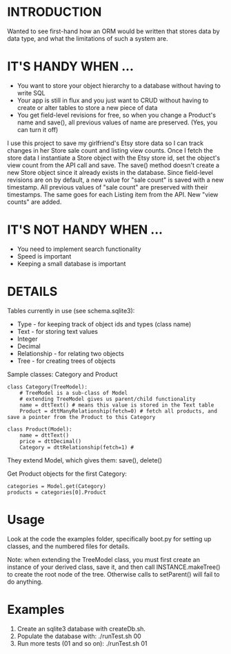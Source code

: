 INTRODUCTION
====

Wanted to see first-hand how an ORM would be written that stores data by data type, and what the limitations of such a system are.

IT'S HANDY WHEN ...
====

* You want to store your object hierarchy to a database without having to write SQL
* Your app is still in flux and you just want to CRUD without having to create or alter tables to store a new piece of data
* You get field-level revisions for free, so when you change a Product's name and save(), all previous values of name are preserved. (Yes, you can turn it off)

I use this project to save my girlfriend's Etsy store data so I can track changes in her Store sale count and listing view counts. Once I fetch the store data I instantiate a Store object with the Etsy store id, set the object's view count from the API call and save. The save() method doesn't create a new Store object since it already exists in the database. Since field-level revisions are on by default, a new value for "sale count" is saved with a new timestamp. All previous values of "sale count" are preserved with their timestamps. The same goes for each Listing item from the API. New "view counts" are added.

IT'S NOT HANDY WHEN ...
====

* You need to implement search functionality
* Speed is important
* Keeping a small database is important

DETAILS
====

Tables currently in use (see schema.sqlite3):

* Type - for keeping track of object ids and types (class name)
* Text - for storing text values
* Integer
* Decimal
* Relationship - for relating two objects
* Tree - for creating trees of objects

Sample classes: Category and Product

	class Category(TreeModel):
		# TreeModel is a sub-class of Model
		# extending TreeModel gives us parent/child functionality
		name = dttText() # means this value is stored in the Text table
		Product = dttManyRelationship(fetch=0) # fetch all products, and save a pointer from the Product to this Category

	class Product(Model):
		name = dttText()
		price = dttDecimal()
		Category = dttRelationship(fetch=1) # 

They extend Model, which gives them: save(), delete()

Get Product objects for the first Category:

	categories = Model.get(Category)
	products = categories[0].Product

Usage
====

Look at the code the examples folder, specifically boot.py for setting up classes, and the numbered files for details.

Note: when extending the TreeModel class, you must first create an instance of your derived class, save it, and then call INSTANCE.makeTree() to create the root node of the tree. Otherwise calls to setParent() will fail to do anything.

Examples
====

1. Create an sqlite3 database with createDb.sh.
1. Populate the database with: ./runTest.sh 00
1. Run more tests (01 and so on): ./runTest.sh 01

